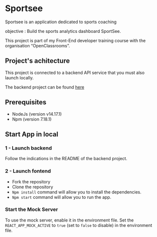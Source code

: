 # Sportsee

Sportsee is an application dedicated to sports coaching

objective : Build the sports analytics dashboard SportSee.

This project is part of my Front-End developer training course with the organisation “OpenClassrooms”.

## Project's achitecture

This project is connected to a backend API service that you must also launch locally.

The backend project can be found [here](https://github.com/OpenClassrooms-Student-Center/P9-front-end-dashboard)

## Prerequisites

-   NodeJs (version v14.17.1)
-   Npm (version 7.18.1)

## Start App in local

### 1 - Launch backend

Follow the indications in the README of the backend project.

### 2 - Launch fontend

-   Fork the repository
-   Clone the repository
-   `Npm install` command will allow you to install the dependencies.
-   `Npm start` command will allow you to run the app.

### Start the Mock Server

To use the mock server, enable it in the environment file. Set the `REACT_APP_MOCK_ACTIVE` to `true` (set to `false` to disable) in the environment file.
